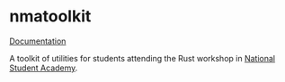 # nmatoolkit

[Documentation](https://docs.rs/nmatoolkit)

A toolkit of utilities
for students attending the
Rust workshop in
[National Student Academy](https://www.nmakademija.lt/eng/).
